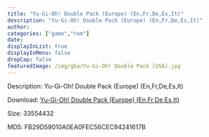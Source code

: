 ```yaml
---
title: "Yu-Gi-Oh! Double Pack (Europe) (En,Fr,De,Es,It)"
description: "Yu-Gi-Oh! Double Pack (Europe) (En,Fr,De,Es,It)"
author: 
categories: ["game","rom"]
date: 
displayInList: true
displayInMenu: false
dropCap: false
featuredImage: /img/gba/Yu-Gi-Oh! Double Pack [USA].jpg
---
```


Description: Yu-Gi-Oh! Double Pack (Europe) (En,Fr,De,Es,It)

Download: <a style="text-decoration:underline;" href="https://mega.nz/#!DCB2yAIK!T8DYov-CkGi-fkEEN9dPCl75AaUHRecvldZwLu6uGwo" target = "_blank" rel = "nofollow" > Yu-Gi-Oh! Double Pack (Europe) (En,Fr,De,Es,It)</a>

Size: 33554432

MD5: FB29D59010A0EA0FEC56CEC94241617B


